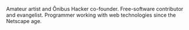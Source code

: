 Amateur artist and Ônibus Hacker co-founder.
Free-software contributor and evangelist. 
Programmer working with web technologies since the Netscape age.
